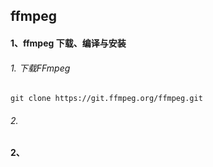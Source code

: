 ## ffmpeg

#### 1、ffmpeg 下载、编译与安装

###### 1. 下载FFmpeg
```
git clone https://git.ffmpeg.org/ffmpeg.git
```

###### 2. 

#### 2、
